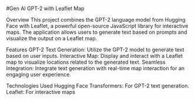 #Gen AI GPT-2 with Leaflet Map

Overview
This project combines the GPT-2 language model from Hugging Face with Leaflet, a powerful open-source JavaScript library for interactive maps. The application allows users to generate text based on prompts and visualize the output on a Leaflet map.

Features
GPT-2 Text Generation: Utilize the GPT-2 model to generate text based on user inputs.
Interactive Map: Display and interact with a Leaflet map to visualize locations related to the generated text.
Seamless Integration: Integrate text generation with real-time map interaction for an engaging user experience.

Technologies Used
Hugging Face Transformers: For GPT-2 text generation.
Leaflet: For interactive maps
